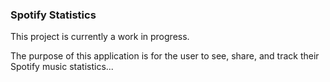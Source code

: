 ### Spotify Statistics

This project is currently a work in progress.

The purpose of this application is for the user to see, share, and track their Spotify music statistics...